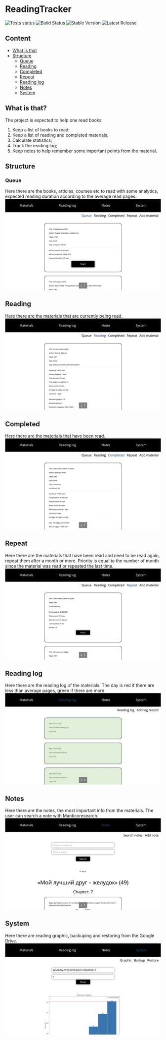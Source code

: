 # ReadingTracker
![Tests status](https://github.com/kunansy/ReadingTracker/actions/workflows/python-app.yml/badge.svg)
![Build Status](https://github.com/kunansy/ReadingTracker/actions/workflows/buildx-docker-image.yml/badge.svg)
![Stable Version](https://img.shields.io/github/v/tag/kunansy/ReadingTracker)
![Latest Release](https://img.shields.io/github/v/release/kunansy/ReadingTracker?color=%233D9970)

## Content
- [What is that](#what-is-that)
- [Structure](#structure)
  - [Queue](#queue)
  - [Reading](#reading)
  - [Completed](#completed)
  - [Repeat](#repeat)
  - [Reading log](#reading-log)
  - [Notes](#notes)
  - [System](#system)

## What is that?
The project is expected to help one read books:
1. Keep a list of books to read;
2. Keep a list of reading and completed materials;
3. Calculate statistics;
4. Track the reading log;
4. Keep notes to help remember some important points from the material.

## Structure
### Queue
Here there are the books, articles, courses etc to read with some analytics, 
expected reading duration according to the average read pages.
![Queue](docs/queue.png)

## Reading
Here there are the materials that are currently being read.
![Reading](docs/reading.png)

## Completed
Here there are the materials that have been read.
![Completed](docs/completed.png)

## Repeat
Here there are the materials that have been read and need to be read again, repeat them after a month or more.
Priority is equal to the number of month since the material was read or repeated the last time.
![Repeat](docs/repeat.png)

## Reading log
Here there are the reading log of the materials. The day is red if 
there are less than average pages, green if there are more.
![Reading log](docs/reading_log.png)

## Notes
Here there are the notes, the most important info from the materials. 
The user can search a note with Manticoresearch.
![Notes](docs/notes.png)

## System
Here there are reading graphic, backuping and restoring from the Google Drive.
![System](docs/system.png)
